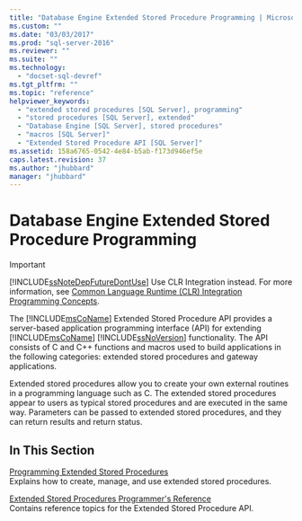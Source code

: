 ```yaml
---
title: "Database Engine Extended Stored Procedure Programming | Microsoft Docs"
ms.custom: ""
ms.date: "03/03/2017"
ms.prod: "sql-server-2016"
ms.reviewer: ""
ms.suite: ""
ms.technology: 
  - "docset-sql-devref"
ms.tgt_pltfrm: ""
ms.topic: "reference"
helpviewer_keywords: 
  - "extended stored procedures [SQL Server], programming"
  - "stored procedures [SQL Server], extended"
  - "Database Engine [SQL Server], stored procedures"
  - "macros [SQL Server]"
  - "Extended Stored Procedure API [SQL Server]"
ms.assetid: 158a6765-0542-4e84-b5ab-f173d946ef5e
caps.latest.revision: 37
ms.author: "jhubbard"
manager: "jhubbard"
---
```

# Database Engine Extended Stored Procedure Programming
    
> [!IMPORTANT]  
>  [!INCLUDE[ssNoteDepFutureDontUse](../database-engine/availability-groups/windows/includes/ssnotedepfuturedontuse-md.md)] Use CLR Integration instead. For more information, see [Common Language Runtime &#40;CLR&#41; Integration Programming Concepts](../relational-databases/clr-integration/common-language-runtime-clr-integration-programming-concepts.md).  
  
 The [!INCLUDE[msCoName](../advanced-analytics/r-services/tutorials/includes/msconame-md.md)] Extended Stored Procedure API provides a server-based application programming interface (API) for extending [!INCLUDE[msCoName](../advanced-analytics/r-services/tutorials/includes/msconame-md.md)] [!INCLUDE[ssNoVersion](../advanced-analytics/r-services/includes/ssnoversion-md.md)] functionality. The API consists of C and C++ functions and macros used to build applications in the following categories: extended stored procedures and gateway applications.  
  
 Extended stored procedures allow you to create your own external routines in a programming language such as C. The extended stored procedures appear to users as typical stored procedures and are executed in the same way. Parameters can be passed to extended stored procedures, and they can return results and return status.  
  
## In This Section  
 [Programming Extended Stored Procedures](../relational-databases/extended-stored-procedures-programming/database-engine-extended-stored-procedures-programming.md)  
 Explains how to create, manage, and use extended stored procedures.  
  
 [Extended Stored Procedures Programmer's Reference](http://msdn.microsoft.com/library/4e9d0374-0927-4f17-bab9-2215b1b8fea8)  
 Contains reference topics for the Extended Stored Procedure API.  
  
  